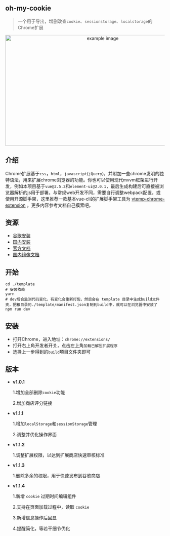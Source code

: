 ## oh-my-cookie
>一个用于导出，增删改查`cookie`、`sessionstorage`、`localstorage`的Chrome扩展
<div style='text-align:center;'><img width='600px' height='350px;' src='https://i.loli.net/2020/05/19/95tvnW1rHmRgNwu.png' alt='example image'/></div>

## 介绍  
Chrome扩展基于`css`，`html`，`javascript`(`jQuery`)，并附加一些chrome发明的独特语法，用来扩展chrome浏览器的功能。你也可以使用现代mvvm框架进行开发，例如本项目基于`vue@2.5.2`和`element-ui@2.0.1`，最后生成构建后可直接被浏览器解析的js用于部署。与常规web开发不同，需要自行调整webpack配置，或使用开源脚手架，这里推荐一款基本vue-cli的扩展脚手架工具为 [vtemp-chrome-extension](https://github.com/kinglisky/vtemp-chrome-extension) 。更多内容参考文档自己摸索吧。

## 资源

- [谷歌安装](https://chrome.google.com/webstore/detail/ohmycookie/edkfjjgklckogiepbhmmdlaohebiaigm?hl=zh-CN) 
- [国内安装](https://www.chromefor.com/ohmycookie_v1-1-2/)
- [官方文档](https://developer.chrome.com/extensions/overview)
- [国内镜像文档](https://crxdoc-zh.appspot.com/extensions/devguide)


## 开始  

```shell
cd ./template
# 安装依赖
yarn
# dev后会监测代码变化，有变化会重新打包，然后会在 template 目录中生成build文件夹，把根目录的./template/manifest.json复制到build中，就可以在浏览器中安装了
npm run dev
```

## 安装
 - 打开Chrome，进入地址：`chrome://extensions/`
 - 打开右上角开发者开关，点击左上角`加载已解压扩展程序`
 - 选择上一步得到的`build`项目文件夹即可

## 版本

- **v1.0.1**

  1.增加全部删除`cookie`功能 

  2.增加商店评分链接
- **v1.1.1**

  1.增加`localStorage`和`sessionStorage`管理

  2.调整并优化操作界面
- **v1.1.2**

  1.调整扩展权限，以达到扩展商店快速审核标准
- **v1.1.3**

  1.删除多余的权限，用于快速发布到谷歌商店
- **v1.1.4**

  1.新增 `cookie` 过期时间编辑组件

  2.支持在页面加载过程中，读取 `cookie`

  3.新增信息操作后回显

  4.提醒简化，等若干细节优化
